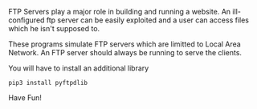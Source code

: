 FTP Servers play a major role in building and running a website. An ill-configured ftp server can be easily exploited and a user can access files which he isn't supposed to.

These programs simulate FTP servers which are limitted to Local Area Network. An FTP server should always be running to serve the clients.

You will have to install an additional library

`pip3 install pyftpdlib`

Have Fun!
